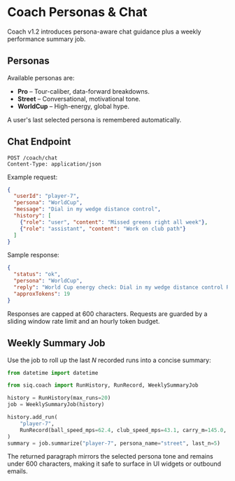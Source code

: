 # Coach Personas & Chat

Coach v1.2 introduces persona-aware chat guidance plus a weekly performance summary job.

## Personas

Available personas are:

- **Pro** – Tour-caliber, data-forward breakdowns.
- **Street** – Conversational, motivational tone.
- **WorldCup** – High-energy, global hype.

A user's last selected persona is remembered automatically.

## Chat Endpoint

```
POST /coach/chat
Content-Type: application/json
```

Example request:

```json
{
  "userId": "player-7",
  "persona": "WorldCup",
  "message": "Dial in my wedge distance control",
  "history": [
    {"role": "user", "content": "Missed greens right all week"},
    {"role": "assistant", "content": "Work on club path"}
  ]
}
```

Sample response:

```json
{
  "status": "ok",
  "persona": "WorldCup",
  "reply": "World Cup energy check: Dial in my wedge distance control Recent context: Missed greens right all week Work on club path. Play it with global flair and fearless rhythm.",
  "approxTokens": 19
}
```

Responses are capped at 600 characters. Requests are guarded by a sliding window rate limit and an hourly token budget.

## Weekly Summary Job

Use the job to roll up the last *N* recorded runs into a concise summary:

```python
from datetime import datetime

from siq.coach import RunHistory, RunRecord, WeeklySummaryJob

history = RunHistory(max_runs=20)
job = WeeklySummaryJob(history)

history.add_run(
    "player-7",
    RunRecord(ball_speed_mps=62.4, club_speed_mps=43.1, carry_m=145.0, captured_at=datetime.utcnow()),
)
summary = job.summarize("player-7", persona_name="street", last_n=5)
```

The returned paragraph mirrors the selected persona tone and remains under 600 characters, making it safe to surface in UI widgets or outbound emails.
